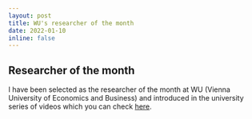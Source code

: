 ```yaml
---
layout: post
title: WU's researcher of the month
date: 2022-01-10
inline: false
---
```


## Researcher of the month

I have been selected as the researcher of the month at WU (Vienna University of Economics and Business) and introduced in the university series of videos which you can check [here](https://www.wu.ac.at/en/research/research-portal/news/details-news/detail/mining-poses-danger-to-the-climate-and-biodiversity).
